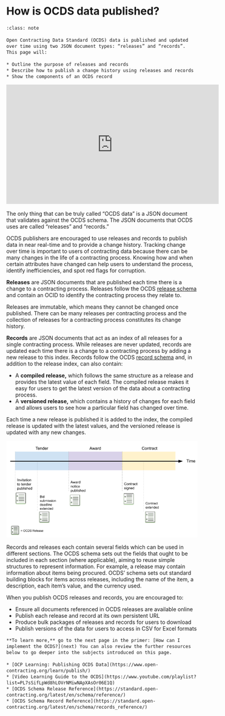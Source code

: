 # How is OCDS data published?

```{admonition} Objectives
:class: note

Open Contracting Data Standard (OCDS) data is published and updated over time using two JSON document types: “releases” and “records”.  This page will:

* Outline the purpose of releases and records
* Describe how to publish a change history using releases and records
* Show the components of an OCDS record
```

<div class="video-wrapper">
<iframe width="560" height="315" src="https://www.youtube-nocookie.com/embed/OeDCLMWlY_U" title="Introducing releases and records" frameborder="0" allow="accelerometer; autoplay; clipboard-write; encrypted-media; gyroscope; picture-in-picture" allowfullscreen></iframe>
</div>

The only thing that can be truly called “OCDS data” is a JSON document that validates against the OCDS schema. The JSON documents that OCDS uses are called “releases” and “records.”

OCDS publishers are encouraged to use releases and records to publish data in near real-time and to provide a change history. Tracking change over time is important to users of contracting data because there can be many changes in the life of a contracting process. Knowing how and when certain attributes have changed can help users to understand the process, identify inefficiencies, and spot red flags for corruption.

**Releases** are JSON documents that are published each time there is a change to a contracting process. Releases follow the OCDS [release schema](https://standard.open-contracting.org/latest/en/schema/reference/) and contain an OCID to identify the contracting process they relate to.

Releases are immutable, which means they cannot be changed once published. There can be many releases per contracting process and the collection of releases for a contracting process constitutes its change history.

**Records** are JSON documents that act as an index of all releases for a single contracting process. While releases are never updated, records are updated each time there is a change to a contracting process by adding a new release to this index. Records follow the OCDS [record schema](https://standard.open-contracting.org/latest/en/schema/records_reference/) and, in addition to the release index, can also contain:

* A **compiled release,** which follows the same structure as a release and provides the latest value of each field. The compiled release makes it easy for users to get the latest version of the data about a contracting process.
* A **versioned release,** which contains a history of changes for each field and allows users to see how a particular field has changed over time.

Each time a new release is published it is added to the index, the compiled release is updated with the latest values, and the versioned release is updated with any new changes.

![Contracting Process with releases](../_static/png/changehistory_process2.png)

Records and releases each contain several fields which can be used in different sections. The OCDS schema sets out the fields that ought to be included in each section (where applicable), aiming to reuse simple structures to represent information. For example, a release may contain information about items being procured. OCDS’ schema sets out standard building blocks for items across releases, including the name of the item, a description, each item’s value, and the currency used.

When you publish OCDS releases and records, you are encouraged to:

* Ensure all documents referenced in OCDS releases are available online
* Publish each release and record at its own persistent URL
* Produce bulk packages of releases and records for users to download
* Publish versions of the data for users to access in CSV for Excel formats

```{note}
**To learn more,** go to the next page in the primer: [How can I implement the OCDS?](next) You can also review the further resources below to go deeper into the subjects introduced on this page.

* [OCP Learning: Publishing OCDS Data](https://www.open-contracting.org/learn/publish/)
* [Video Learning Guide to the OCDS](https://www.youtube.com/playlist?list=PL7sSifLpWd8hLOVrNMiwNApXAsOr06E1Q)
* [OCDS Schema Release Reference](https://standard.open-contracting.org/latest/en/schema/reference/)
* [OCDS Schema Record Reference](https://standard.open-contracting.org/latest/en/schema/records_reference/)
```
